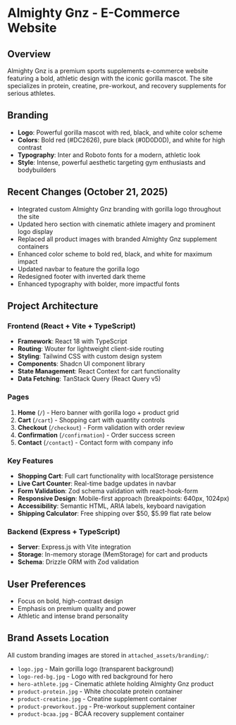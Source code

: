 # Almighty Gnz - E-Commerce Website

## Overview
Almighty Gnz is a premium sports supplements e-commerce website featuring a bold, athletic design with the iconic gorilla mascot. The site specializes in protein, creatine, pre-workout, and recovery supplements for serious athletes.

## Branding
- **Logo**: Powerful gorilla mascot with red, black, and white color scheme
- **Colors**: Bold red (#DC2626), pure black (#0D0D0D), and white for high contrast
- **Typography**: Inter and Roboto fonts for a modern, athletic look
- **Style**: Intense, powerful aesthetic targeting gym enthusiasts and bodybuilders

## Recent Changes (October 21, 2025)
- Integrated custom Almighty Gnz branding with gorilla logo throughout the site
- Updated hero section with cinematic athlete imagery and prominent logo display
- Replaced all product images with branded Almighty Gnz supplement containers
- Enhanced color scheme to bold red, black, and white for maximum impact
- Updated navbar to feature the gorilla logo
- Redesigned footer with inverted dark theme
- Enhanced typography with bolder, more impactful fonts

## Project Architecture

### Frontend (React + Vite + TypeScript)
- **Framework**: React 18 with TypeScript
- **Routing**: Wouter for lightweight client-side routing
- **Styling**: Tailwind CSS with custom design system
- **Components**: Shadcn UI component library
- **State Management**: React Context for cart functionality
- **Data Fetching**: TanStack Query (React Query v5)

### Pages
1. **Home** (`/`) - Hero banner with gorilla logo + product grid
2. **Cart** (`/cart`) - Shopping cart with quantity controls
3. **Checkout** (`/checkout`) - Form validation with order review
4. **Confirmation** (`/confirmation`) - Order success screen
5. **Contact** (`/contact`) - Contact form with company info

### Key Features
- **Shopping Cart**: Full cart functionality with localStorage persistence
- **Live Cart Counter**: Real-time badge updates in navbar
- **Form Validation**: Zod schema validation with react-hook-form
- **Responsive Design**: Mobile-first approach (breakpoints: 640px, 1024px)
- **Accessibility**: Semantic HTML, ARIA labels, keyboard navigation
- **Shipping Calculator**: Free shipping over $50, $5.99 flat rate below

### Backend (Express + TypeScript)
- **Server**: Express.js with Vite integration
- **Storage**: In-memory storage (MemStorage) for cart and products
- **Schema**: Drizzle ORM with Zod validation

## User Preferences
- Focus on bold, high-contrast design
- Emphasis on premium quality and power
- Athletic and intense brand personality

## Brand Assets Location
All custom branding images are stored in `attached_assets/branding/`:
- `logo.jpg` - Main gorilla logo (transparent background)
- `logo-red-bg.jpg` - Logo with red background for hero
- `hero-athlete.jpg` - Cinematic athlete holding Almighty Gnz product
- `product-protein.jpg` - White chocolate protein container
- `product-creatine.jpg` - Creatine supplement container
- `product-preworkout.jpg` - Pre-workout supplement container
- `product-bcaa.jpg` - BCAA recovery supplement container
